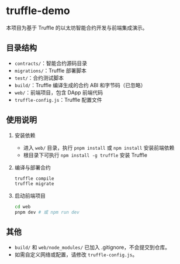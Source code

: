 # truffle-demo

本项目为基于 Truffle 的以太坊智能合约开发与前端集成演示。

## 目录结构

- `contracts/`：智能合约源码目录
- `migrations/`：Truffle 部署脚本
- `test/`：合约测试脚本
- `build/`：Truffle 编译生成的合约 ABI 和字节码（已忽略）
- `web/`：前端项目，包含 DApp 前端代码
- `truffle-config.js`：Truffle 配置文件

## 使用说明

1. 安装依赖
   - 进入 `web/` 目录，执行 `pnpm install` 或 `npm install` 安装前端依赖
   - 根目录下可执行 `npm install -g truffle` 安装 Truffle

2. 编译与部署合约
   ```bash
   truffle compile
   truffle migrate
   ```

3. 启动前端项目
   ```bash
   cd web
   pnpm dev # 或 npm run dev
   ```

## 其他
- `build/` 和 `web/node_modules/` 已加入 .gitignore，不会提交到仓库。
- 如需自定义网络或配置，请修改 `truffle-config.js`。